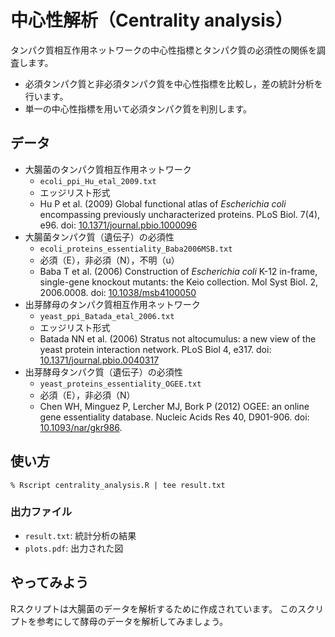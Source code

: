 # 中心性解析（Centrality analysis） 
タンパク質相互作用ネットワークの中心性指標とタンパク質の必須性の関係を調査します。
* 必須タンパク質と非必須タンパク質を中心性指標を比較し，差の統計分析を行います。
* 単一の中心性指標を用いて必須タンパク質を判別します。

## データ
  * 大腸菌のタンパク質相互作用ネットワーク
    * ``ecoli_ppi_Hu_etal_2009.txt``
    * エッジリスト形式
    * Hu P et al. (2009) Global functional atlas of *Escherichia coli* encompassing previously uncharacterized proteins. PLoS Biol. 7(4), e96. doi: [10.1371/journal.pbio.1000096](https://doi.org/10.1371/journal.pbio.1000096)
  * 大腸菌タンパク質（遺伝子）の必須性
    * ``ecoli_proteins_essentiality_Baba2006MSB.txt``
    * 必須（E），非必須（N），不明（u）
    * Baba T et al. (2006) Construction of *Escherichia coli* K-12 in-frame, single-gene knockout mutants: the Keio collection. Mol Syst Biol. 2, 2006.0008. doi: [10.1038/msb4100050](https://doi.org/10.1038/msb4100050)
  * 出芽酵母のタンパク質相互作用ネットワーク
    * ``yeast_ppi_Batada_etal_2006.txt``
    * エッジリスト形式
    * Batada NN et al. (2006) Stratus not altocumulus: a new view of the yeast protein interaction network. PLoS Biol 4, e317. doi: [10.1371/journal.pbio.0040317](https://doi.org/10.1371/journal.pbio.0040317)
  * 出芽酵母タンパク質（遺伝子）の必須性
    * ``yeast_proteins_essentiality_OGEE.txt``
    * 必須（E），非必須（N）
    * Chen WH, Minguez P, Lercher MJ, Bork P (2012) OGEE: an online gene essentiality database. Nucleic Acids Res 40, D901-906. doi: [10.1093/nar/gkr986](https://doi.org/10.1093/nar/gkr986).

## 使い方
```
% Rscript centrality_analysis.R | tee result.txt
```
### 出力ファイル
* ``result.txt``: 統計分析の結果
* ``plots.pdf``: 出力された図

## やってみよう
Rスクリプトは大腸菌のデータを解析するために作成されています。
このスクリプトを参考にして酵母のデータを解析してみましょう。
